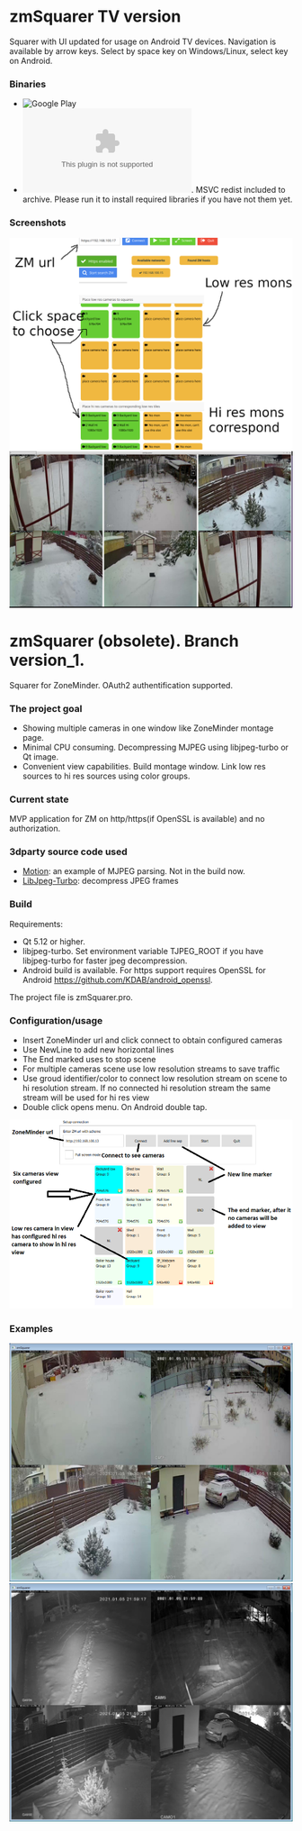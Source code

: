 # zmSquarer TV version
Squarer with UI updated for usage on Android TV devices. Navigation is available by arrow keys. Select by space key on Windows/Linux, select key on Android.

### Binaries
* ![Google Play](https://play.google.com/store/apps/details?id=org.dkfsoft.zmSquarerTV)
* ![Win 64](https://github.com/a-pavlov/zmSquarer/releases/download/initial/release_win64_unsigned.zip). MSVC redist included to archive. Please run it to install required libraries if you have not them yet.

### Screenshots
![cfg_tv_1](images/cfg_tv_1.png)
![cfg_tv_22](images/cfg_tv_2.png)

# zmSquarer (obsolete). Branch version_1.
Squarer for ZoneMinder. OAuth2 authentification supported.

### The project goal
* Showing multiple cameras in one window like ZoneMinder montage page.
* Minimal CPU consuming. Decompressing MJPEG using libjpeg-turbo or Qt image.
* Convenient view capabilities. Build montage window. Link low res sources to hi res sources using color groups.

### Current state
MVP application for ZM on http/https(if OpenSSL is available) and no authorization.

### 3dparty source code used
* [Motion](https://github.com/Motion-Project/motion): an example of MJPEG parsing. Not in the build now.
* [LibJpeg-Turbo](https://github.com/libjpeg-turbo/libjpeg-turbo): decompress JPEG frames

### Build
Requirements:
* Qt 5.12 or higher.
* libjpeg-turbo. Set environment variable TJPEG_ROOT if you have libjpeg-turbo for faster jpeg decompression.
* Android build is available. For https support requires OpenSSL for Android https://github.com/KDAB/android_openssl.

The project file is zmSquarer.pro.

### Configuration/usage
* Insert ZoneMinder url and click connect to obtain configured cameras
* Use NewLine to add new horizontal lines
* The End marked uses to stop scene
* For multiple cameras scene use low resolution streams to save traffic
* Use groud identifier/color to connect low resolution stream on scene to hi resolution stream. If no connected hi resolution stream the same stream will be used for hi res view
* Double click opens menu. On Android double tap.

![cfg](images/cfg.png)

### Examples
![zmSquarer](images/zmSquarer.png)
![zmSquarer2](images/zmSquarer2.png)

